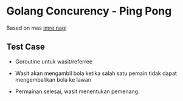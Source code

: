 # Golang Concurency - Ping Pong

Based on mas [imre nagi]

## Test Case
- Goroutine untuk wasit/referree
- Wasit akan mengambil bola ketika salah satu pemain tidak dapat mengembalikan bola ke lawan
- Permainan selesai, wasit menentukan pemenang.


   [git-repo]: <https://github.com/jadahbakar/concurency-pingpong>
   [imre nagi]: <https://www.youtube.com/watch?v=hdAUI3-3OEM&t=5s&ab_channel=CloudEngineeringwithImre>
  
